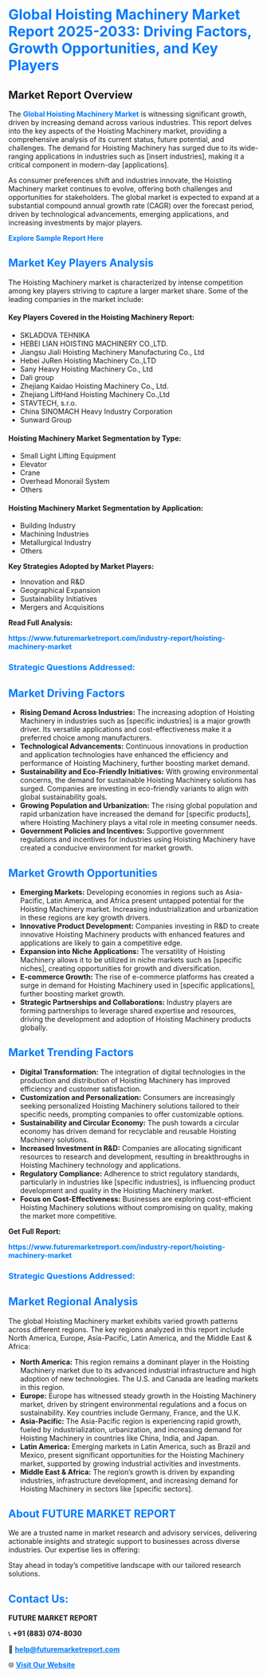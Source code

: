 <h1 style="color: #007BFF;">Global Hoisting Machinery Market Report 2025-2033: Driving Factors, Growth Opportunities, and Key Players</h1>

<section id="overview">
<h2>Market Report Overview</h2>
<p>The <a href="https://www.futuremarketreport.com/industry-report/hoisting-machinery-market" style="color: #007BFF; text-decoration: none;"><strong>Global Hoisting Machinery Market</strong></a> is witnessing significant growth, driven by increasing demand across various industries. This report delves into the key aspects of the Hoisting Machinery market, providing a comprehensive analysis of its current status, future potential, and challenges. The demand for Hoisting Machinery has surged due to its wide-ranging applications in industries such as [insert industries], making it a critical component in modern-day [applications].</p>
<p>As consumer preferences shift and industries innovate, the Hoisting Machinery market continues to evolve, offering both challenges and opportunities for stakeholders. The global market is expected to expand at a substantial compound annual growth rate (CAGR) over the forecast period, driven by technological advancements, emerging applications, and increasing investments by major players.</p>
</section>

<section id="overview">
<p><a href="https://www.futuremarketreport.com/request-sample/reportId=53632" style="color: #007BFF; text-decoration: none;"><strong>Explore Sample Report Here</strong></a></p>
</section>

<section id="key-players">
<h2 style="color: #007BFF;">Market Key Players Analysis</h2>
<p>The Hoisting Machinery market is characterized by intense competition among key players striving to capture a larger market share. Some of the leading companies in the market include:</p>
<h4>Key Players Covered in the Hoisting Machinery Report:</h4>
<ul><li>SKLADOVA TEHNIKA</li><li>HEBEI LIAN HOISTING MACHINERY CO.,LTD.</li><li>Jiangsu Jiali Hoisting Machinery Manufacturing Co., Ltd</li><li>Hebei JuRen Hoisting Machinery Co.,LTD</li><li>Sany Heavy Hoisting Machinery Co., Ltd</li><li>Dali group</li><li>Zhejiang Kaidao Hoisting Machinery Co., Ltd.</li><li>Zhejiang LiftHand Hoisting Machinery Co.,Ltd</li><li>STAVTECH, s.r.o.</li><li>China SINOMACH Heavy Industry Corporation</li><li>Sunward Group</li></ul>
<h4>Hoisting Machinery Market Segmentation by Type:</h4>
<ul><li>Small Light Lifting Equipment</li><li>Elevator</li><li>Crane</li><li>Overhead Monorail System</li><li>Others</li></ul>

<h4>Hoisting Machinery Market Segmentation by Application:</h4>
<ul><li>Building Industry</li><li>Machining Industries</li><li>Metallurgical Industry</li><li>Others</li></ul>
<p><strong>Key Strategies Adopted by Market Players:</strong></p>
<ul>
<li>Innovation and R&D</li>
<li>Geographical Expansion</li>
<li>Sustainability Initiatives</li>
<li>Mergers and Acquisitions</li>
</ul>
</section>

<section>
<p><strong>Read Full Analysis: </strong></p><a href="https://www.futuremarketreport.com/industry-report/hoisting-machinery-market" style="color: #007BFF; text-decoration: none;"><strong>https://www.futuremarketreport.com/industry-report/hoisting-machinery-market</strong></a>
<h3 style="color: #007BFF;">Strategic Questions Addressed:</h3>
</section>

<section id="driving-factors">
<h2 style="color: #007BFF;">Market Driving Factors</h2>
<ul>
<li><strong>Rising Demand Across Industries:</strong> The increasing adoption of Hoisting Machinery in industries such as [specific industries] is a major growth driver. Its versatile applications and cost-effectiveness make it a preferred choice among manufacturers.</li>
<li><strong>Technological Advancements:</strong> Continuous innovations in production and application technologies have enhanced the efficiency and performance of Hoisting Machinery, further boosting market demand.</li>
<li><strong>Sustainability and Eco-Friendly Initiatives:</strong> With growing environmental concerns, the demand for sustainable Hoisting Machinery solutions has surged. Companies are investing in eco-friendly variants to align with global sustainability goals.</li>
<li><strong>Growing Population and Urbanization:</strong> The rising global population and rapid urbanization have increased the demand for [specific products], where Hoisting Machinery plays a vital role in meeting consumer needs.</li>
<li><strong>Government Policies and Incentives:</strong> Supportive government regulations and incentives for industries using Hoisting Machinery have created a conducive environment for market growth.</li>
</ul>
</section>

<section id="growth-opportunities">
<h2 style="color: #007BFF;">Market Growth Opportunities</h2>
<ul>
<li><strong>Emerging Markets:</strong> Developing economies in regions such as Asia-Pacific, Latin America, and Africa present untapped potential for the Hoisting Machinery market. Increasing industrialization and urbanization in these regions are key growth drivers.</li>
<li><strong>Innovative Product Development:</strong> Companies investing in R&D to create innovative Hoisting Machinery products with enhanced features and applications are likely to gain a competitive edge.</li>
<li><strong>Expansion into Niche Applications:</strong> The versatility of Hoisting Machinery allows it to be utilized in niche markets such as [specific niches], creating opportunities for growth and diversification.</li>
<li><strong>E-commerce Growth:</strong> The rise of e-commerce platforms has created a surge in demand for Hoisting Machinery used in [specific applications], further boosting market growth.</li>
<li><strong>Strategic Partnerships and Collaborations:</strong> Industry players are forming partnerships to leverage shared expertise and resources, driving the development and adoption of Hoisting Machinery products globally.</li>
</ul>
</section>

<section id="trending-factors">
<h2 style="color: #007BFF;">Market Trending Factors</h2>
<ul>
<li><strong>Digital Transformation:</strong> The integration of digital technologies in the production and distribution of Hoisting Machinery has improved efficiency and customer satisfaction.</li>
<li><strong>Customization and Personalization:</strong> Consumers are increasingly seeking personalized Hoisting Machinery solutions tailored to their specific needs, prompting companies to offer customizable options.</li>
<li><strong>Sustainability and Circular Economy:</strong> The push towards a circular economy has driven demand for recyclable and reusable Hoisting Machinery solutions.</li>
<li><strong>Increased Investment in R&D:</strong> Companies are allocating significant resources to research and development, resulting in breakthroughs in Hoisting Machinery technology and applications.</li>
<li><strong>Regulatory Compliance:</strong> Adherence to strict regulatory standards, particularly in industries like [specific industries], is influencing product development and quality in the Hoisting Machinery market.</li>
<li><strong>Focus on Cost-Effectiveness:</strong> Businesses are exploring cost-efficient Hoisting Machinery solutions without compromising on quality, making the market more competitive.</li>
</ul>
</section>

<section>
<p><strong>Get Full Report: </strong></p><a href="https://www.futuremarketreport.com/industry-report/hoisting-machinery-market" style="color: #007BFF; text-decoration: none;"><strong>https://www.futuremarketreport.com/industry-report/hoisting-machinery-market</strong></a>
<h3 style="color: #007BFF;">Strategic Questions Addressed:</h3>
</section>


<section id="regional-analysis">
<h2 style="color: #007BFF;">Market Regional Analysis</h2>
<p>The global Hoisting Machinery market exhibits varied growth patterns across different regions. The key regions analyzed in this report include North America, Europe, Asia-Pacific, Latin America, and the Middle East & Africa:</p>
<ul>
<li><strong>North America:</strong> This region remains a dominant player in the Hoisting Machinery market due to its advanced industrial infrastructure and high adoption of new technologies. The U.S. and Canada are leading markets in this region.</li>
<li><strong>Europe:</strong> Europe has witnessed steady growth in the Hoisting Machinery market, driven by stringent environmental regulations and a focus on sustainability. Key countries include Germany, France, and the U.K.</li>
<li><strong>Asia-Pacific:</strong> The Asia-Pacific region is experiencing rapid growth, fueled by industrialization, urbanization, and increasing demand for Hoisting Machinery in countries like China, India, and Japan.</li>
<li><strong>Latin America:</strong> Emerging markets in Latin America, such as Brazil and Mexico, present significant opportunities for the Hoisting Machinery market, supported by growing industrial activities and investments.</li>
<li><strong>Middle East & Africa:</strong> The region’s growth is driven by expanding industries, infrastructure development, and increasing demand for Hoisting Machinery in sectors like [specific sectors].</li>
</ul>
</section>

<footer>
<h2 style="color: #007BFF;">About FUTURE MARKET REPORT</h2>
<p>We are a trusted name in market research and advisory services, delivering actionable insights and strategic support to businesses across diverse industries. Our expertise lies in offering:</p>

<p>Stay ahead in today’s competitive landscape with our tailored research solutions.</p>

<h2 style="color: #007BFF;">Contact Us:</h2>
<p><strong>FUTURE MARKET REPORT</strong></p>
<p>📞 <strong>+91 (883) 074-8030</strong></p>
<p>📧 <strong><a href="mailto:help@futuremarketreport.com" style="color: #007BFF;">help@futuremarketreport.com</a></strong></p>
<p>🌐 <strong><a href="https://www.futuremarketreport.com/" style="color: #007BFF;">Visit Our Website</a></strong></p>
</footer>